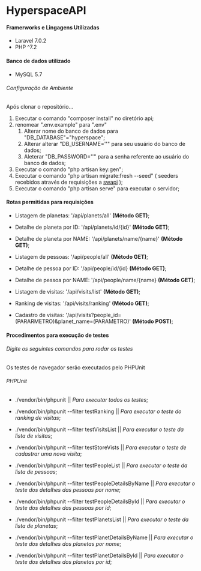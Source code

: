 # HyperspaceAPI

#### Framerworks e Lingagens Utilizadas 
  - Laravel 7.0.2
  - PHP ^7.2
#### Banco de dados utilizado
 - MySQL 5.7

###### Configuração de Ambiente
Após clonar o repositório...

1. Executar o comando "composer install" no diretório api;
1. renomear ".env.example" para ".env"
	1. Alterar nome do banco de dados para "DB_DATABASE"="hyperspace";
	1. Alterar alterar "DB_USERNAME=''" para seu usuário do banco de dados;
	1. Aleterar "DB_PASSWORD=''" para a senha referente ao usuário do banco de dados;
1. Executar o comando "php artisan key:gen";
1. Executar o comando "php artisan migrate:fresh --seed" ( seeders recebidos através de requisições a [swapi](https://swapi.co/) );
1. Executar o comando "php artisan serve" para executar o servidor;


#### Rotas permitidas para requisições


- Listagem de planetas: '/api/planets/all' **(Método GET)**;
- Detalhe de planeta por ID: '/api/planets/id/{id}'  **(Método GET)**;
- Detalhe de planeta por NAME: '/api/planets/name/{name}'  **(Método GET)**; 

- Listagem de pessoas: '/api/people/all' **(Método GET)**;
- Detalhe de pessoa por ID: '/api/people/id/{id}  **(Método GET)**;
- Detalhe de pessoa por NAME: '/api/people/name/{name} **(Método GET)**;

- Listagem de visitas: '/api/visits/list' **(Método GET)**;
- Ranking de visitas: '/api/visits/ranking' **(Método GET)**;
- Cadastro de visitas: '/api/visits?people_id=(PARARMETRO)&planet_name=(PARAMETRO)' **(Método POST)**;


#### Procedimentos para execução de testes

###### Digite os seguintes comandos para rodar os testes
Os testes de navegador serão executados pelo PHPUnit

###### PHPUnit
 - ./vendor/bin/phpunit ||  *Para executar todos os testes*;
 - ./vendor/bin/phpunit --filter testRanking || *Para executar o teste do ranking de visitas*;
 - ./vendor/bin/phpunit --filter testVisitsList || *Para executar o teste da lista de visitas*;
 - ./vendor/bin/phpunit --filter testStoreVists || *Para executar o teste de cadastrar uma nova visita*;

 - ./vendor/bin/phpunit --filter testPeopleList || *Para executar o teste da lista de pessoas*;
 - ./vendor/bin/phpunit --filter testPeopleDetailsByName || *Para executar o teste dos detalhes das pessoas por nome*;
 - ./vendor/bin/phpunit --filter testPeopleDetailsById || *Para executar o teste dos detalhes das pessoas por id*;


 - ./vendor/bin/phpunit --filter testPlanetsList || *Para executar o teste da lista de planetas*;
 - ./vendor/bin/phpunit --filter testPlanetDetailsByName || *Para executar o teste dos detalhes dos planetas por nome*;
 - ./vendor/bin/phpunit --filter testPlanetDetailsById || *Para executar o teste dos detalhes dos planetas por id*;



